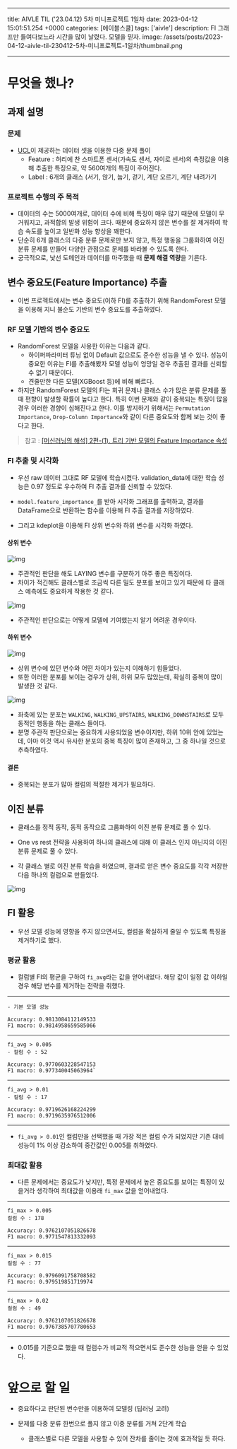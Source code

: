 

---
title: AIVLE TIL ('23.04.12) 5차 미니프로젝트 1일차
date: 2023-04-12 15:01:51.254 +0000
categories: [에이블스쿨]
tags: ['aivle']
description: FI 그래프만 들여다보느라 시간을 많이 날렸다. 모델을 믿자.
image: /assets/posts/2023-04-12-aivle-til-230412-5차-미니프로젝트-1일차/thumbnail.png

---

# 무엇을 했나?

## 과제 설명
### 문제

- [UCL](https://archive.ics.uci.edu/ml/datasets/human+activity+recognition+using+smartphones)이 제공하는 데이터 셋을 이용한 다중 문제 풀이
    - Feature : 허리에 찬 스마트폰 센서(가속도 센서, 자이로 센서)의 측정값을 이용해 추출한 특징으로, 약 560여개의 특징이 주어진다.
    - Label : 6개의 클래스 (서기, 앉기, 눕기, 걷기, 계단 오르기, 계단 내려가기
### 프로젝트 수행의 주 목적
- 데이터의 수는 5000여개로, 데이터 수에 비해 특징이 매우 많기 때문에 모델이 무거워지고, 과적합의 발생 위험이 크다. 때문에 중요하지 않은 변수를 잘 제거하여 학습 속도를 높이고 일반화 성능 향상을 꽤한다.
- 단순히 6개 클래스의 다중 분류 문제로만 보지 않고, 특정 행동을 그룹화하여 이진 분류 문제를 만들어 다양한 관점으로 문제를 바라볼 수 있도록 한다.
- 궁극적으로, 낯선 도메인과 데이터를 마주했을 때 **문제 해결 역량**을 기른다.

## 변수 중요도(Feature Importance) 추출

- 이번 프로젝트에서는 변수 중요도(이하 FI)를 추출하기 위해 RandomForest 모델을 이용해 지니 불순도 기반의 변수 중요도를 추출하였다.

### RF 모델 기반의 변수 중요도

- RandomForest 모델을 사용한 이유는 다음과 같다.
    - 하이퍼파라미터 튜닝 없이 Default 값으로도 준수한 성능을 낼 수 있다. 성능이 중요한 이유는 FI를 추출해봤자 모델 성능이 엉망일 경우 추출된 결과를 신뢰할 수 없기 때문이다.
    - 견줄만한 다른 모델(XGBoost 등)에 비해 빠르다.
- 하지만 RandomForest 모델의 FI는 회귀 문제나 클래스 수가 많은 분류 문제를 풀 때 편향이 발생할 확률이 높다고 한다. 특히 이번 문제와 같이 중복되는 특징이 많을 경우 이러한 경향이 심해진다고 한다. 이를 방지하기 위해서는 `Permutation Importance`, `Drop-Column Importance`와 같이 다른 중요도와 함께 보는 것이 좋다고 한다.
> 참고 : [[머신러닝의 해석] 2편-(1). 트리 기반 모델의 Feature Importance 속성](https://soohee410.github.io/iml_tree_importance)

### FI 추출 및 시각화

- 우선 raw 데이터 그대로 RF 모델에 학습시켰다. validation_data에 대한 학습 성능은 0.97 정도로 우수하여 FI 추출 결과를 신뢰할 수 있었다.

- `model.feature_importance_`를 받아 시각화 그래프를 출력하고, 결과를 DataFrame으로 반환하는 함수를 이용해 FI 추출 결과를 저장하였다.

- 그리고 kdeplot을 이용해 FI 상위 변수와 하위 변수를 시각화 하였다.

#### 상위 변수

![img](/assets/posts/2023-04-12-aivle-til-230412-5차-미니프로젝트-1일차/img0.png)

- 주관적인 판단을 해도 LAYING 변수를 구분하기 아주 좋은 특징이다.
- 차이가 적긴해도 클래스별로 조금씩 다른 밀도 분포를 보이고 있기 때문에 타 클래스 예측에도 중요하게 작용한 것 같다.

![img](/assets/posts/2023-04-12-aivle-til-230412-5차-미니프로젝트-1일차/img1.png)

- 주관적인 판단으로는 어떻게 모델에 기여했는지 알기 어려운 경우이다.

#### 하위 변수

![img](/assets/posts/2023-04-12-aivle-til-230412-5차-미니프로젝트-1일차/img2.png)

- 상위 변수에 있던 변수와 어떤 차이가 있는지 이해하기 힘들었다.
- 또한 이러한 분포를 보이는 경우가 상위, 하위 모두 많았는데, 확실히 중복이 많이 발생한 것 같다.

![img](/assets/posts/2023-04-12-aivle-til-230412-5차-미니프로젝트-1일차/img3.png)

- 좌축에 있는 분포는 `WALKING`, `WALKING_UPSTAIRS`, `WALKING_DOWNSTAIRS`로 모두 동적인 행동을 하는 클래스 들이다.
- 분명 주관적 판단으로는 중요하게 사용되었을 변수이지만, 하위 10위 안에 있었는데, 아마 이것 역시 유사한 분포의 중복 특징이 많이 존재하고, 그 중 하나일 것으로 추측하였다.

#### 결론

- 중복되는 분포가 많아 컬럼의 적절한 제거가 필요하다.

## 이진 분류

- 클래스를 정적 동작, 동적 동작으로 그룹화하여 이진 분류 문제로 풀 수 있다.
- One vs rest 전략을 사용하여 하나의 클래스에 대해 이 클래스 인지 아닌지의 이진 분류 문제로 풀 수 있다.


- 각 클래스 별로 이진 분류 학습을 하였으며, 결과로 얻은 변수 중요도를 각각 저장한 다음 하나의 컬럼으로 만들었다.

![img](/assets/posts/2023-04-12-aivle-til-230412-5차-미니프로젝트-1일차/img4.png)

## FI 활용

- 우선 모델 성능에 영향을 주지 않으면서도, 컬럼을 확실하게 줄일 수 있도록 특징을 제거하기로 했다.

### 평균 활용

- 컬럼별 FI의 평균을 구하여 `fi_avg`라는 값을 얻어내었다. 해당 값이 일정 값 이하일 경우 해당 변수를 제거하는 전략을 취했다.

---
```
- 기본 모델 성능

Accuracy: 0.9813084112149533
F1 macro: 0.9814958659585066
```
---
```
fi_avg > 0.005
- 컬럼 수 : 52

Accuracy: 0.9770603228547153
F1 macro: 0.977340045063964`
```
---
```
fi_avg > 0.01
- 컬럼 수 : 17

Accuracy: 0.9719626168224299
F1 macro: 0.9719635976512006
```
---

- `fi_avg > 0.01`인 컬럼만을 선택했을 때 가장 적은 컬럼 수가 되었지만 기존 대비 성능이 1% 이상 감소하여 중간값인 0.005를 취하였다.

### 최대값 활용

- 다른 문제에서는 중요도가 낮지만, 특정 문제에서 높은 중요도를 보이는 특징이 있을거라 생각하여 최대값을 이용래 `fi_max` 값을 얻어내었다.

---
```
fi_max > 0.005
컬럼 수 : 178

Accuracy: 0.9762107051826678
F1 macro: 0.9771547813332093
```
---
```
fi_max > 0.015
컬럼 수 : 77

Accuracy: 0.9796091758708582
F1 macro: 0.979519851719974
```
---
```
fi_max > 0.02
컬럼 수 : 49

Accuracy: 0.9762107051826678
F1 macro: 0.9767385707780653
```
---

- 0.015를 기준으로 했을 때 컬럼수가 비교적 적으면서도 준수한 성능을 얻을 수 있었다.

# 앞으로 할 일

- 중요하다고 판단된 변수만을 이용하여 모델링 (딥러닝 고려)


- 문제를 다중 분류 한번으로 풀지 않고 이중 분류를 거쳐 2단계 학습
    - 클래스별로 다른 모델을 사용할 수 있어 잔차를 줄이는 것에 효과적일 듯 하다.

        